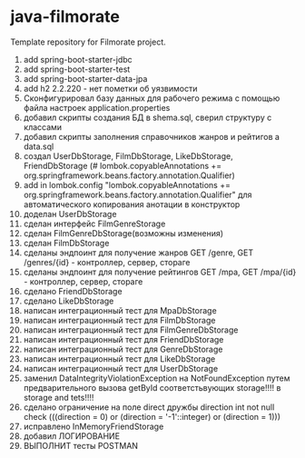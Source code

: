 # java-filmorate


Template repository for Filmorate project.
1. add <artifactId>spring-boot-starter-jdbc</artifactId>
2. add <artifactId>spring-boot-starter-test</artifactId>
3. add <artifactId>spring-boot-starter-data-jpa</artifactId>
4. add <artifactId>h2</artifactId> <version>2.2.220</version> - нет пометки об уязвимости
5. Сконфигурировал базу данных для рабочего режима с помощью файла настроек application.properties
6. добавил скрипты создания БД в shema.sql, сверил структуру с классами
7. добавил скрипты заполнения справочников жанров и рейтигов а data.sql
8. создал UserDbStorage, FilmDbStorage, LikeDbStorage, FriendDbStorage (# lombok.copyableAnnotations += org.springframework.beans.factory.annotation.Qualifier)
9. add in lombok.config "lombok.copyableAnnotations += org.springframework.beans.factory.annotation.Qualifier" для автоматического копирования анотации в конструктор
10. доделан UserDbStorage
11. сделан интерфейс FilmGenreStorage
12. сделан FilmGenreDbStorage(возможны изменения)
13. сделан FilmDbStorage
14. сделаны эндпоинт для получение жанров GET /genre, GET /genres/{id}  - контроллер, сервер, стораге
15. сделаны эндпоинт для получение рейтингов GET /mpa, GET /mpa/{id} - контроллер, сервер, стораге
16. сделано FriendDbStorage
17. сделано LikeDbStorage
18. написан интеграционный тест для MpaDbStorage 
19. написан интеграционный тест для FilmDbStorage
20. написан интеграционный тест для FilmGenreDbStorage
21. написан интеграционный тест для FriendDbStorage
22. написан интеграционный тест для GenreDbStorage
23. написан интеграционный тест для LikeDbStorage
24. написан интеграционный тест для UserDbStorage
25. заменил  DataIntegrityViolationException на NotFoundException путем предварительного вызова getById соответстьвующих storage!!!! в storage and tets!!!!
26. сделано ограничение на поле direct дружбы direction int  not null check (((direction = 0) or (direction = '-1'::integer) or (direction = 1)))
27. исправлено InMemoryFriendStorage
28. добавил ЛОГИРОВАНИЕ
29. ВЫПОЛНИТ тесты POSTMAN
